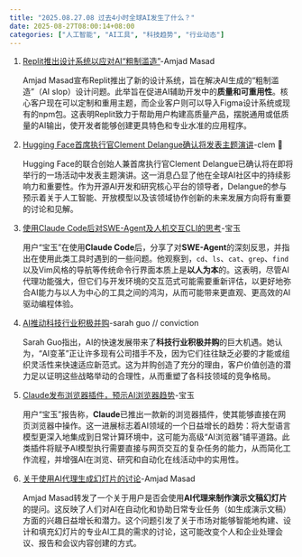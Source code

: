 ```yaml
---
title: "2025.08.27.08 过去4小时全球AI发生了什么？"
date: 2025-08-27T08:00:14+08:00
categories: ["人工智能", "AI工具", "科技趋势", "行业动态"]
---
```


1.  [Replit推出设计系统以应对AI“粗制滥造”](https://x.com/amasad/status/1960447621811855845)-Amjad Masad

    Amjad Masad宣布Replit推出了新的设计系统，旨在解决AI生成的“粗制滥造”（AI slop）设计问题。此举旨在促进AI辅助开发中的**质量和可重用性**。核心客户现在可以定制和重用主题，而企业客户则可以导入Figma设计系统或现有的npm包。这表明Replit致力于帮助用户构建高质量产品，摆脱通用或低质量的AI输出，使开发者能够创建更具特色和专业水准的应用程序。

2.  [Hugging Face首席执行官Clement Delangue确认将发表主题演讲](https://x.com/ClementDelangue/status/1960471840805282218)-clem 🤗

    Hugging Face的联合创始人兼首席执行官Clement Delangue已确认将在即将举行的一场活动中发表主题演讲。这一消息凸显了他在全球AI社区中的持续影响力和重要性。作为开源AI开发和研究核心平台的领导者，Delangue的参与预示着关于人工智能、开放模型以及该领域协作创新的未来发展方向将有重要的讨论和见解。

3.  [使用Claude Code后对SWE-Agent及人机交互CLI的思考](https://x.com/dotey/status/1960452853740220421)-宝玉

    用户“宝玉”在使用**Claude Code**后，分享了对**SWE-Agent**的深刻反思，并指出在使用此类工具时遇到的一些问题。他观察到，`cd`、`ls`、`cat`、`grep`、`find`以及Vim风格的导航等传统命令行界面本质上是**以人为本**的。这表明，尽管AI代理功能强大，但它们与开发环境的交互范式可能需要重新评估，以更好地弥合AI能力与以人为中心的工具之间的鸿沟，从而可能带来更直观、更高效的AI驱动编程体验。

4.  [AI推动科技行业积极并购](https://x.com/saranormous/status/1960440208207569329)-sarah guo // conviction

    Sarah Guo指出，AI的快速发展带来了**科技行业积极并购**的巨大机遇。她认为，“AI变革”正让许多现有公司措手不及，因为它们往往缺乏必要的才能或组织灵活性来快速适应新范式。这为并购创造了充分的理由，客户价值创造的潜力足以证明这些战略举动的合理性，从而重塑了各科技领域的竞争格局。

5.  [Claude发布浏览器插件，预示AI浏览器趋势](https://x.com/dotey/status/1960436226407981322)-宝玉

    用户“宝玉”报告称，**Claude**已推出一款新的浏览器插件，使其能够直接在网页浏览器中操作。这一进展标志着AI领域的一个日益增长的趋势：将大型语言模型更深入地集成到日常计算环境中，这可能为高级“AI浏览器”铺平道路。此类插件将赋予AI模型执行需要直接与网页交互的复杂任务的能力，从而简化工作流程，并增强AI在浏览、研究和自动化在线活动中的实用性。

6.  [关于使用AI代理生成幻灯片的讨论](https://x.com/amasad/status/1960477608774394068)-Amjad Masad

    Amjad Masad转发了一个关于用户是否会使用**AI代理来制作演示文稿幻灯片**的提问。这反映了人们对AI在自动化和协助日常专业任务（如生成演示文稿）方面的兴趣日益增长和潜力。这个问题引发了关于市场对能够智能地构建、设计和填充幻灯片的专业AI工具的需求的讨论，这可能改变个人和企业处理会议、报告和会议内容创建的方式。